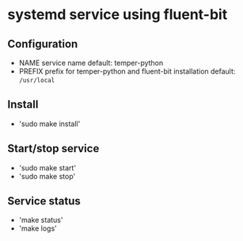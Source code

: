 # systemd service using fluent-bit

## Configuration

- NAME service name
  default: temper-python
- PREFIX prefix for temper-python and fluent-bit installation
  default: `/usr/local`

## Install

- 'sudo make install'

## Start/stop service

- 'sudo make start'
- 'sudo make stop'

## Service status

- 'make status'
- 'make logs'

